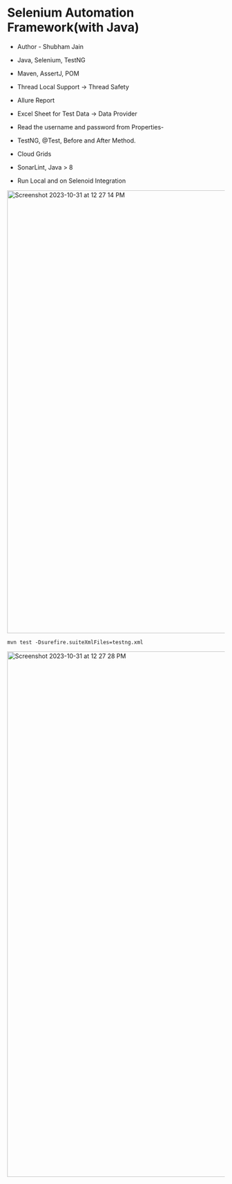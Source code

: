 # Selenium Automation Framework(with Java)
- Author - Shubham Jain

- Java, Selenium, TestNG
- Maven, AssertJ, POM
- Thread Local Support → Thread Safety
- Allure Report
- Excel Sheet for Test Data → Data Provider
- Read the username and password from Properties-
- TestNG, @Test, Before and After Method.
- Cloud Grids
- SonarLint, Java > 8
- Run Local and on Selenoid Integration


<img width="1024" alt="Screenshot 2023-10-31 at 12 27 14 PM" src="https://github.com/PramodDutta/AdvanceSeleniumFrameworkTTA/assets/1409610/02b0ef3b-1165-46cf-8c9d-89e41b17032f">

`mvn test -Dsurefire.suiteXmlFiles=testng.xml`

<img width="1215" alt="Screenshot 2023-10-31 at 12 27 28 PM" src="https://github.com/PramodDutta/AdvanceSeleniumFrameworkTTA/assets/1409610/b0905741-d88d-4559-93c2-65433e668170">